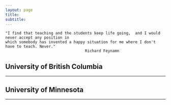 ```yaml
---
layout: page
title: 
subtitle: 
---
```

 ```
 "I find that teaching and the students keep life going,  and I would never accept any position in
 which somebody has invented a happy situation for me where I don't have to teach. Never."
                                    Richard Feynamn
 ``` 


## University of British Columbia 
-------------

## University of Minnesota
-------------
